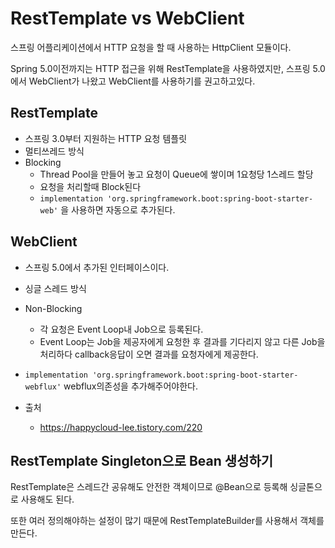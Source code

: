# RestTemplate vs WebClient

스프링 어플리케이션에서 HTTP 요청을 할 때 사용하는 HttpClient 모듈이다.   

Spring 5.0이전까지는 HTTP 접근을 위해 RestTemplate을 사용하였지만, 스프링 5.0에서 WebClient가 나왔고 WebClient를 사용하기를 권고하고있다.   



## RestTemplate

- 스프링 3.0부터 지원하는 HTTP 요청 템플릿
- 멀티쓰레드 방식
- Blocking 
  - Thread Pool을 만들어 놓고 요청이 Queue에 쌓이며 1요청당 1스레드 할당 
  - 요청을 처리할때 Block된다
  - `implementation 'org.springframework.boot:spring-boot-starter-web'` 을 사용하면 자동으로 추가된다. 



## WebClient

- 스프링 5.0에서 추가된 인터페이스이다.
- 싱글 스레드 방식
- Non-Blocking
  - 각 요청은 Event Loop내 Job으로 등록된다.
  - Event Loop는 Job을 제공자에게 요청한 후 결과를 기다리지 않고 다른 Job을 처리하다 callback응답이 오면 결과를 요청자에게 제공한다.   
- `implementation 'org.springframework.boot:spring-boot-starter-webflux'` webflux의존성을 추가해주어야한다.  



- 출처
  - https://happycloud-lee.tistory.com/220



## RestTemplate Singleton으로 Bean 생성하기

RestTemplate은 스레드간 공유해도 안전한 객체이므로 @Bean으로 등록해 싱글톤으로 사용해도 된다. 

또한 여러 정의해야하는 설정이 많기 때문에 RestTemplateBuilder를 사용해서 객체를 만든다. 